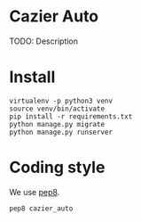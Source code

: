 # Cazier Auto

TODO: Description

# Install

```shell
virtualenv -p python3 venv
source venv/bin/activate
pip install -r requirements.txt
python manage.py migrate
python manage.py runserver
```

# Coding style

We use [pep8](https://www.python.org/dev/peps/pep-0008/).

```shell
pep8 cazier_auto
```
